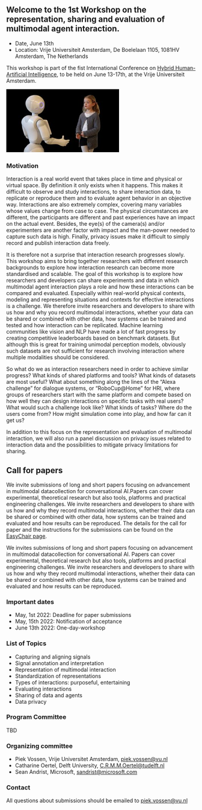 ## Welcome to the 1st Workshop on the representation, sharing and evaluation of multimodal agent interaction.
* Date, June 13th
* Location: Vrije Universiteit Amsterdam, De Boelelaan 1105, 1081HV Amsterdam, The Netherlands

This workshop is part of the fist International Conference on [Hybrid Human-Artificial Intelligence](https://www.hhai-conference.org), to be held on June 13-17th, at the Vrije Universiteit Amsterdam. 

![Human Agent Interaction](./images/ha-interaction.jpg)

### Motivation
Interaction is a real world event that takes place in time and physical or virtual space. By definition it only exists when it happens. This makes it difficult to observe and study interactions, to share interaction data, to replicate or reproduce them and to evaluate agent behavior in an objective way. Interactions are also extremely complex, covering many variables whose values change from case to case. The physical circumstances are different, the participants are different and past experiences have an impact on the actual event. Besides, the eye(s) of the camera(s) and/or experimenters are another factor with impact and the man-power needed to capture such data is high. Finally, privacy issues make it difficult to simply record and publish interaction data freely.

It is therefore not a surprise that interaction research progresses slowly. This workshop aims to bring together researchers with different research backgrounds to explore how interaction research can become more standardised and scalable. The goal of this workshop is to explore how researchers and developers can share experiments and data in which multimodal agent interaction plays a role and how these interactions can be compared and evaluated. Especially within real-world physical contexts, modeling and representing situations and contexts for effective interactions is a challenge. We therefore  invite researchers and developers to share with us how and why you record multimodal interactions, whether your data can be shared or combined with other data, how systems can be trained and tested and how interaction can be replicated. Machine learning communities like vision and NLP have made a lot of fast progress by creating competitive leaderboards based on benchmark datasets. But although this is great for training unimodal perception models, obviously such datasets are not sufficient for research involving interaction where multiple modalities should be considered.
 
So what do we as interaction researchers need in order to achieve similar progress? What kinds of shared platforms and tools? What kinds of datasets are most useful? What about something along the lines of the “Alexa challenge” for dialogue systems, or “RoboCup@Home” for HRI, where groups of researchers start with the same platform and compete based on how well they can design interactions on specific tasks with real users? What would such a challenge look like? What kinds of tasks? Where do the users come from? How might simulation come into play, and how far can it get us?

In addition to this focus on the representation and evaluation of multimodal interaction, we will also run a panel discussion on privacy issues related to interaction data and the possibilities to mitigate privacy limitations for sharing.

## Call for papers

We invite submissions of long and short papers focusing on advancement in multimodal datacollection for conversational AI.Papers can cover experimental, theoretical research but also tools, platforms and practical engineering challenges. We invite researchers and developers to share with us how and why they record multimodal interactions, whether their data can be shared or combined with other data, how systems can be trained and evaluated and how results can be reproduced.
The details for the call for paper and the instructions for the submissions can be found on the [EasyChair page]( https://easychair.org/cfp/MMAI2022).

We invites submissions of long and short papers focusing on advancement in multimodal datacollection for conversational AI. Papers can cover experimental, theoretical research but also tools, platforms and practical engineering challenges. We invite researchers and developers to share with us how and why they record multimodal interactions, whether their data can be shared or combined with other data, how systems can be trained and evaluated and how results can be reproduced.


### Important dates

* May, 1st 2022: Deadline for paper submissions
* May, 15th 2022: Notification of acceptance
* June 13th 2022: One-day-workshop


### List of Topics

* Capturing and aligning signals
* Signal annotation and interpretation
* Representation of multimodal interaction
* Standardization of representations
* Types of interactions: purposeful, entertaining
* Evaluating interactions
* Sharing of data and agents
* Data privacy

### Program Committee

TBD
### Organizing committee

* Piek Vossen, Vrije Universitet Amsterdam, piek.vossen@vu.nl
* Catharine Oertel, Delft University, C.R.M.M.Oertel@tudelft.nl
* Sean Andrist, Microsoft, sandrist@microsoft.com

### Contact

All questions about submissions should be emailed to piek.vossen@vu.nl

